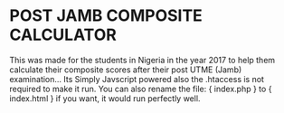 # POST JAMB COMPOSITE CALCULATOR



This was made for the students in Nigeria in the year 2017 to help them calculate their composite scores after their post UTME (Jamb) examination... Its Simply Javscript powered also the .htaccess is not required to make it run. You can also rename the file: { index.php } to { index.html } if you want, it would run perfectly well.
